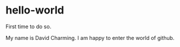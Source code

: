 # hello-world
First time to do so.

My name is David Charming. I am happy to enter the world of github.
